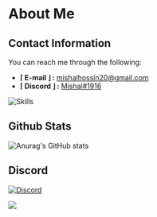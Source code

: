 # About Me

## Contact Information
You can reach me through the following:
- **⌈ E-mail ⌋ :** mishalhossin20@gmail.com
- **⌈ Discord ⌋ :** [Mishal#1916](https://discord.com/users/1025245410224263258)

![Skills](https://skillicons.dev/icons?i=css,html,js,discord,docker,express,flask,linux,md,nodejs,py,vscode)

## Github Stats
![Anurag's GitHub stats](https://github-readme-stats.vercel.app/api?username=mishalhossin&show_icons=true&theme=dark)

## Discord
[![Discord](https://lanyard.cnrad.dev/api/1025245410224263258?theme=dark&bg=151c26&borderRadius=5px&animated=true&idleMessage=15%20year%20old%20solo%20dev)](https://discord.com/users/1025245410224263258)

![](https://komarev.com/ghpvc/?username=mishalhossin&style=for-the-badge)

